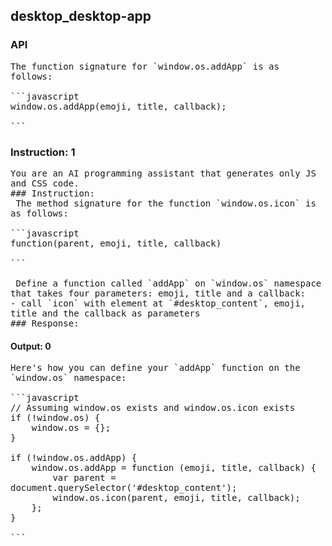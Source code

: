 ## desktop_desktop-app
### API
<pre style='text-wrap: wrap'>The function signature for `window.os.addApp` is as follows:

```javascript
window.os.addApp(emoji, title, callback);

```</pre>
### Instruction: 1
<pre style='text-wrap: wrap'>You are an AI programming assistant that generates only JS and CSS code.
### Instruction:
 The method signature for the function `window.os.icon` is as follows:

```javascript
function(parent, emoji, title, callback)

``` 

 Define a function called `addApp` on `window.os` namespace that takes four parameters: emoji, title and a callback:
- call `icon` with element at `#desktop_content`, emoji, title and the callback as parameters 
### Response:
</pre>
#### Output: 0
<pre style='text-wrap: wrap'>Here's how you can define your `addApp` function on the `window.os` namespace:

```javascript
// Assuming window.os exists and window.os.icon exists
if (!window.os) {
    window.os = {};
}

if (!window.os.addApp) {
    window.os.addApp = function (emoji, title, callback) {
        var parent = document.querySelector('#desktop_content');
        window.os.icon(parent, emoji, title, callback);
    };
}

```</pre>
